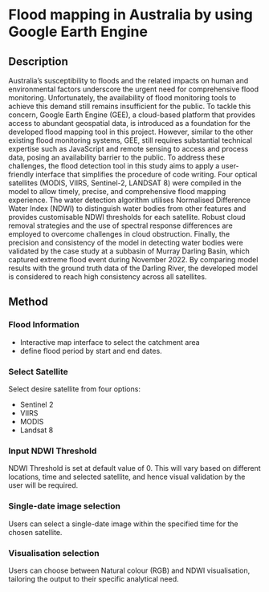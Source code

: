 # Flood mapping in Australia by using Google Earth Engine

## Description

Australia’s susceptibility to floods and the related impacts on human and environmental factors underscore the urgent need for comprehensive flood monitoring. Unfortunately, the availability of flood monitoring tools to achieve this demand still remains insufficient for the public. To tackle this concern, Google Earth Engine (GEE), a cloud-based platform that provides access to abundant geospatial data, is introduced as a foundation for the developed flood mapping tool in this project. However, similar to the other existing flood monitoring systems, GEE, still requires substantial technical expertise such as JavaScript and remote sensing to access and process data, posing an availability barrier to the public. To address these challenges, the flood detection tool in this study aims to apply a user-friendly interface that simplifies the procedure of code writing. Four optical satellites (MODIS, VIIRS, Sentinel-2, LANDSAT 8) were compiled in the model to allow timely, precise, and comprehensive flood mapping experience. The water detection algorithm utilises Normalised Difference Water Index (NDWI) to distinguish water bodies from other features and provides customisable NDWI thresholds for each satellite. Robust cloud removal strategies and the use of spectral response differences are employed to overcome challenges in cloud obstruction. Finally, the precision and consistency of the model in detecting water bodies were validated by the case study at a subbasin of Murray Darling Basin, which captured extreme flood event during November 2022. By comparing model results with the ground truth data of the Darling River, the developed model is considered to reach high consistency across all satellites. 

## Method



### Flood Information
- Interactive map interface to select the catchment area
- define flood period by start and end dates.
### Select Satellite
Select desire satellite from four options:
- Sentinel 2
- VIIRS 
- MODIS 
- Landsat 8

### Input NDWI Threshold
NDWI Threshold is set at default value of 0.
This will vary based on different locations, time and selected satellite, and hence visual validation by the user will be required.
### Single-date image selection
Users can select a single-date image within the specified time for the chosen satellite.
### Visualisation selection
Users can choose between Natural colour (RGB) and NDWI visualisation, tailoring the output to their specific analytical need.
